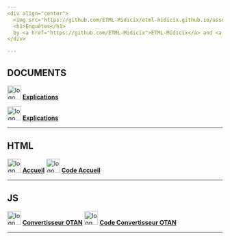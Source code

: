 ```yaml
---
<div align="center">
  <img src="https://github.com/ETML-Midicix/etml-midicix.github.io/assets/119678382/d7b743f6-58bf-4dc9-96eb-11835e5a294b" alt="Illustration enquête by Freepik">
  <h1>Enquêtes</h1>
  by <a href="https://github.com/ETML-Midicix">ETML-Midicix</a> and <a href="https://github.com/Evin06">Evin06</a>
</div>

---
```


## DOCUMENTS
<img src="https://github.com/ETML-Midicix/POO_SpaceInvaders/assets/119678382/c4dc7cd7-aefc-4fc3-9ac2-2301f459c3ee" alt="logo cahier des charges by FreePik" width="32"> [**Explications**](EnquêtesPo.pdf)

<img src="https://github.com/ETML-Midicix/POO_SpaceInvaders/assets/119678382/c508fb62-1dde-4908-9a85-40769ff9f4bd" alt="logo rapport by FreePik" width="32"> [**Explications**](EnquêtesPo.pdf)

---


## HTML
<img src="https://github.com/ETML-Midicix/etml-midicix.github.io/assets/119678382/a736a30f-de4e-47da-8423-570129c5d471" alt="logo html by FreePik" width="32"> [**Accueil**](https://etml-midicix.github.io)
<img src="https://github.com/ETML-Midicix/etml-midicix.github.io/assets/119678382/6af59340-5b5a-4d4f-872f-bb25c58d7353" alt="logo html by FreePik" width="32"> [**Code Accueil**](index.html)


---


## JS
<img src="https://github.com/ETML-Midicix/etml-midicix.github.io/assets/119678382/96879ef7-603b-4486-a44b-af15dd255af4" alt="logo c# by FreePik" width="32"> [**Convertisseur OTAN**](https://etml-midicix.github.io/src/html/otan.html)
<img src="https://github.com/ETML-Midicix/etml-midicix.github.io/assets/119678382/507a0a90-a070-41d7-ab94-a895ac365655" alt="logo c# by FreePik" width="32"> [**Code Convertisseur OTAN**](src/js/otan.js)


---
